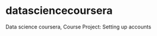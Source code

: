 datasciencecoursera
===================

Data science coursera, Course Project: Setting up accounts
